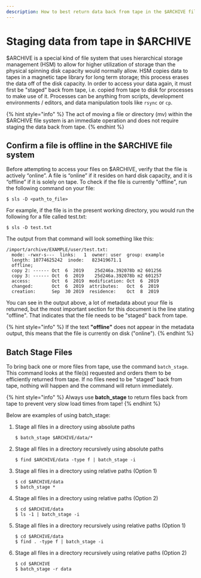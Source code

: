 ```yaml
---
description: How to best return data back from tape in the $ARCHIVE file system
---
```


# Staging data from tape in $ARCHIVE

$ARCHIVE is a special kind of file system that uses hierarchical storage management (HSM) to allow for higher utilization of storage than the physical spinning disk capacity would normally allow. HSM copies data to tapes in a magnetic tape library for long term storage; this process erases the data off of the disk capacity. In order to access your data again, it must first be "staged" back from tape, i.e. copied from tape to disk for processes to make use of it. Processes can be anything from scripts, development environments / editors, and data manipulation tools like `rsync` or `cp`.

{% hint style="info" %}
The act of moving a file or directory (mv) within the $ARCHIVE file system is an immediate operation and does not require staging the data back from tape.
{% endhint %}

## Confirm a file is offline in the $ARCHIVE file system

Before attempting to access your files on $ARCHIVE, verify that the file is actively “online”.  A file is “online” if it resides on hard disk capacity, and it is “offline” if it is solely on tape. To check if the file is currently "offline", run the following command on your file:

```
$ sls -D <path_to_file>
```

For example, if the file is in the present working directory, you would run the following for a file called test.txt:

```
$ sls -D test.txt
```

The output from that command will look something like this:

```
/import/archive/EXAMPLE/user/test.txt:
  mode: -rwxr-s---  links:   1  owner: user  group: example   
  length: 10774625242  inode:   823419671.1
  offline;
  copy 2: ------ Oct  6  2019    25d246a.392078b m2 601256
  copy 3: ------ Oct  6  2019    25d246a.392078b m2 601257
  access:        Oct  6  2019  modification: Oct  6  2019
  changed:       Oct  6  2019  attributes:   Oct  6  2019
  creation:      Sep  30 2019  residence:    Oct  8  2019
```

You can see in the output above, a lot of metadata about your file is returned, but the most important section for this document is the line stating "offline". That indicates that the file needs to be "staged" back from tape.

{% hint style="info" %}
If the text **"offline"** does not appear in the metadata output, this means that the file is currently on disk ("online").
{% endhint %}

## Batch Stage Files

To bring back one or more files from tape, use the command `batch_stage`. This command looks at the file(s) requested and orders them to be efficiently returned from tape. If no files need to be "staged" back from tape, nothing will happen and the command will return immediately.

{% hint style="info" %}
Always use **batch_stage** to return files back from tape to prevent very slow load times from tape!
{% endhint %}

Below are examples of using batch_stage:

1. Stage all files in a directory using absolute paths
     ```
     $ batch_stage $ARCHIVE/data/*
     ```

2. Stage all files in a directory recursively using absolute paths
     ```
     $ find $ARCHIVE/data -type f | batch_stage -i
     ```

3. Stage all files in a directory using relative paths (Option 1)

     ```
     $ cd $ARCHIVE/data
     $ batch_stage *
     ```

4. Stage all files in a directory using relative paths (Option 2)

     ```
     $ cd $ARCHIVE/data
     $ ls -1 | batch_stage -i
     ```

5. Stage all files in a directory recursively using relative paths (Option 1)
     ```
     $ cd $ARCHIVE/data
     $ find . -type f | batch_stage -i
     ```

6. Stage all files in a directory recursively using relative paths (Option 2)
     ```
     $ cd $ARCHIVE
     $ batch_stage -r data
     ```

